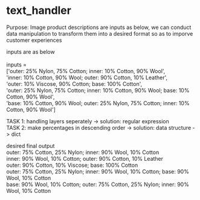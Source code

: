 # text_handler

Purpose: Image product descriptions are inputs as below, we can conduct data manipulation to transform them into a desired format so as to imporve customer experiences

inputs are as below<br/><br/>
inputs = <br/>
           ['outer: 25% Nylon, 75% Cotton; inner: 10% Cotton, 90% Wool', <br/>
           'inner: 10% Cotton, 90% Wool; outer: 90% Cotton, 10% Leather',<br/>
           'outer: 10% Viscose, 90% Cotton; base: 100% Cotton',<br/>
           'outer: 25% Nylon, 75% Cotton; inner: 10% Cotton, 90% Wool; base: 10% Cotton, 90% Wool',<br/>
           'base: 10% Cotton, 90% Wool; outer: 25% Nylon, 75% Cotton; inner: 10% Cotton, 90% Wool']<br/>

TASK 1: handling layers seperately -> solution: regular expression<br/>
TASK 2: make percentages in descending order -> solution: data structure -> dict<br/>


desired final output<br/>
outer: 75% Cotton, 25% Nylon; inner: 90% Wool, 10% Cotton<br/>
inner: 90% Wool, 10% Cotton; outer: 90% Cotton, 10% Leather<br/>
outer: 90% Cotton, 10% Viscose; base: 100% Cotton<br/>
outer: 75% Cotton, 25% Nylon; inner: 90% Wool, 10% Cotton; base: 90% Wool, 10% Cotton<br/>
base: 90% Wool, 10% Cotton; outer: 75% Cotton, 25% Nylon; inner: 90% Wool, 10% Cotton<br/>
